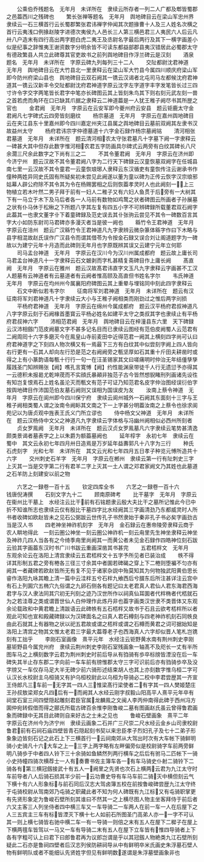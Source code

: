 <!-- { "loadSidebar": true } -->
　　公乘伯乔残题名　无年月　未详所在　隶续云所存者一列二人广都及郫皆蜀郡之邑葢西川之残碑也
　　繁长张禅等题名　无年月　舆地碑目云在梁山军忠州界隶续云一石三横首行云长蜀郡繁张君讳禅字仲闻其次题掾曹十人及三人姓名次横之首行云夷浅口例掾赵陵字进德次夷侯九人邑长三人第三横邑君三人夷民六人后云凡卅八户造末有四行高出两字题白虎二夷王及丞尉名字最后两行及其下一横字画差小似是纪事之辞惟夷王谢资数字分明余皆不可读东都益部郡县夷汉错居此必蜀郡太守有德政繁县人共立此碑尊其官吏故书之前列舆地碑目作浮兰碑云是汉刻
　　酒泉题名　无年月　未详所在　字原云碑九列每列三十二人
　　交阯都尉沈君神道　无年月　舆地碑目云在大竹县北一里隶释云在梁山军大竹县今属四川顺庆府梁山军即今防州府梁山县也　舆地碑目云双石阙其一镌云汉谒者北屯司马左都候沈府君神道其一镌云汉新丰令交阯都尉沈府君神道字原云沈字左字道字丰字发笔皆长过三四寸许令字交字两笔皆长君字中笔亦长碑图云其上皆刻朱鸟其下则右刻元武左刻一兽之首若虎而角环在口已缺其爪据之隶释云二神道葢是一人犹王稚子阙尽书其所歴之官也
　　金君阙　无年月　字原云在云安军即今夔州府云安县　题云钜鹿太守金君阙凡七字碑式云四旁皆刻磨纹
　　杨宗墓道　无年月　字原云在嘉州舆地碑目云在夹江县东十里嘉州即今四川嘉定州夹江县属之舆地碑目云墓前双阙其左隶书汉故益州太守
　　杨府君讳宗字仲德墓道十六字金石録作杨宗墓阙铭
　　清河相张君墓道　无年月　未详所在　题云清河相农太守张君墓凡十字墓下阙一字隶释云一碑甚大其中但存此数字惟河相农君五字防画具尔碑式云两旁有白纹其碑长八尺余濶三尺余此数字之下尚有三之二
　　不其令董君阙　无年月　字原云在济州即今济宁州　题云汉故不其令董君阙八字为二行天下碑録云汉童恢墓双阙字在任城县南七里一云汉故不其令童君一云童恢琅琊人隶释云东汉循吏有童恢传注云谢承书作僮种两姓异同史氏固有所疑矣初未尝见此阙遂以董为童以碑为正传云恢字汉宗琅邪姑幕人辟公府除不其令其为令在杨赐罢相之后则恢葢孝灵时人也此阙刻一上三物植立若木叶然二男子拜于前有一妇人二稚子又有六妇人鱼贯于后旁有一大树其下有一马立于木下及马后者各一人马前有数物如鸡鹜之状者碑图云所画者子孙展墓之状有仆马休于松楸之下所题八字其左复有四五小字不可辨碑録所载董君双石阙字此葢其一也隶文董字卝下着童碑録及范史误去其卝张驹云尝见不其令一碑数百言其字大小如防东尉司马君碑亦多漫灭者当是彼一阙也
　　緜竹令王君神道　无年月　字原云在涪州　题云广汉緜竹令王君神道凡九字隶辨云微杂篆体緜字作曰下木略与县字相混故赵氏误作广汉县令而谓其借苓为令按金石録又误合刘让阁道题字为一碑故以为建宁元年十月造而此碑则无年月也字原既辨其误又云建宁元年立何耶
　　司马孟台神道　无年月　字原云在汉川今为汉川州属成都府　题云故上庸长司马君孟台神道凡十一字隶释云石文皴剥而字札甚精复斋碑目作上庸长阙
　　髙直阙　无年月　字原云在雅州　题云汉故髙君讳直字文玉凡九字隶释云字画甚不工汉人题墓有云神道者有云墓道者有云阙者惟高颐及高直但书姓名字尔
　　韦氏神道　无年月　字原云在均州州今属襄阳府碑图云其上重晕与埋铭同中刻此四字隶释云
　　石文中断似若韦字尔
　　征南将军刘君神道　无年月　未详所在　题云有汉征南将军刘君神道凡十字隶续云大小与王稚子阙相类而刚劲过之惟后两字刓损
　　平杨府君神道　无年月　字原云在绵州今属成都府　题云汉平杨府君叔神道凡八字字原云刻于石阙椽首墨寳云平杨必姓名如建平太守之类叔其字也隶续止有平杨府君叔神六字
　　沛相范君阙　无年月　舆地碑目云在梓潼县东六里　天下碑録云汉沛相劔门范皮阙墓文字不甚多记名目而已隶续云图经有范伯皮阙蜀人云范君有二阙周囘十六字多磨灭今在鳯皇山寺前麦田中近得范君一阙其上横刻四字尚可认曰府君神道字之下刻四人物次横又有一焉最下三方有白纹其中似尝刻字阙上四人皆向右行更有一石其人却向左行恐是范之右阙阙旁之甎坚厚如石其重十斤田夫耕凿时或得之上有小篆韵语每甎十行行一句一在汪圣锡家其文曰嗟痛明时仲治无年结偅孳孳履践圣门知辨赐张【阙】噍孔言寛愽【阙】约性能渊泉带徒千人行无遗愆予亦得其一云德积未报曷尤乾坤荗而不实顔氏暴顚非独范子古今皆然想貎睹刑列画诸先设徃有知岂复恨焉石上姓名虽沦灭而甎文有范子可证乃知范君名皮字仲治图经误衍伯字按舆地碑目作沛国范伯友墓石阙则又误相为国误皮为友
　　汝南上蔡令神道　无年月　字原云在阆州即今四川保宁府　隶续云阆州城外一石阙其东面刻十三字与王稚子阙相类蜀人谓之汝南令阙眎其文南之下一上字甚分明葢汝南之上蔡令也徐求阆苑记以为唐贞观中旌表王氏义门所立谬也
　　侍中杨文父神道　无年月　未详所在　题云汉杨侍中文父之神道凡九字隶续云字体格与冯幽州阙相似必西州所刻者
　　贞女罗鳯阙　无年月　未详所在　题云汉贞女罗鳯墓凡六字隶续云笔势甚清逸颇类景谒者墓表字之上以朱爵为额葢墓阙也
　　延年椁字　永初七年　隶续云在蜀中　其文云永初七年四月卅日造焉是万岁延年益夀郭凡十八字为三行
　　种氏石虎刻字　光和七年　未详所在　其文云光和七年四月五日孝子种览元愽所造共十六字
　　交州刺史石羊字　无年月　字原云在郴州　隶续云第一行有阯刺史三字上灭其一当是交字第二行有君羊二字上灭其一土人谓之邓君家阙文乃其姓也此墓道之石羊防上刻建安以前之物

　　六艺之一録卷一百十五
　　钦定四库全书
　　六艺之一録卷一百十六　　　钱唐倪涛撰
　　石刻文字九十二
　　顾南原碑考
　　比干墓字　无年月　字原云在衞州比干墓上　水经注云比干前有石铭题隶云殷大夫比干之墓所记惟此今已中折不知谁所志也隶续云仅有殷比干墓四字比水经阙其三字画清劲乃东都威灵时人所书者收碑如欧赵皆未之见石公弼跋云世传孔子书然隶始于秦非孔子书必矣字画劲古当是汉人书
　　四老神坐神祚机刻字　无年月　金石録云在惠帝陵旁隶释云商于农人畊地得此　一刻云圏公神坐一刻云圏公神祚机一刻云甪里先生神坐隶释云神坐及神祚几四人当各有之今绮季甪里尚阙其一而黄公者未见金石録作四皓神位刻石跋云验其字画葢东汉时书广川书跋云重画深凿其书甚完
　　五君桮柈文　无年月　东观余论云在洛阳上清宫隶续云五君桮柈文十五字予所见者已装治成
　　帙不得详其形制五君之旁有棬各三径三寸余其中者圎若碑碣之穿上下二棬则堕褊不匀亦有阙其一者藏碑若欧赵皆所无有复不见于诸家杂説中殆莫知其为何物独武阳黄伯思长睿作洛阳九咏其瞻上清一篇中云洼柈五兮石柈九飨西后兮腏东后所注甚详注云宫中有石上列圎穴五椭穴九俗谓之九卵石侧各有题记曰太老君真人君仙人君东海君西海君字与汉人隶法同其穴初无刋刻之迹乃汉世所作以祠真仙耳圎者代柈椭者代桮就石为之若洼尊之类或谓晋世仙人白仲理作此炼丹非也葢字画类汉世隶不类晋体又东观余论载政和中黄君瞻上清跋语云此碑帙有五石桮柈又故书于石且云欲考桮柈所以者观此可知也宣和殿藏碑録以为汉碑面名之曰真人君石樽刻与四老神祚机刻石同帙良由此石就其上有器物之状以祀五君故或谓之桮柈或谓之石樽而黄君之词可据始知是洛阳上清宫之物其文惟太老君三字最大葢尊老子也西海真人六字却似晋人笔札岂镌刻有工拙乎
　　李刚石室画像　熹平元年　水经注云钜野黄水南有荆州刺史李刚墓钜野县今属兖州府　隶续云荆州刺史李刚石室残画象一轴髙不及咫长一丈有半所图车马之上横刻数字云君为荆州刺史时前后导从有驺骑有歩卒标牓皆湮没在后一车碑失其半止存东郡二字向前一车车前有牓惟郡太守三字可识前后亦有驺骑歩卒及没字牓又一车仅存马足大半无碑少前六骑形述结束胡人也其上亦刻数字惟乌桓二字可认汉长水校尉主乌桓骑又有护乌桓校尉此以乌桓为导骑必二校中李君尝歴其一齐宣王侍郎凡三车前一无字其一四人三惟梁髙行梁使者二有字其一四人樊姬楚庄王孙叔敖梁郑女凡四后有一而阙其人水经云刚字叔毅山阳高平人熹平元年卒有祠堂石室三间四壁隠起雕刻君臣官属龙麟鳯之文闽人李丙仲南得此碑于西州冯方圎仲宛转假借而得之郦氏所载古碑百余惟李刚鲁峻二墓有图画赵氏虽云曾得鲁君画象而碑録中无其目此碑则自来好古之士未之见也
　　鲁峻石壁画象　熹平二年　字原云在济州今为济宁州　隶续云画象二石并广三尺崇二尺水经云金乡山司隶校尉鲁君前有石祠石庙四壁皆青石隠起刻书契以来忠臣孝子烈妇孔子及七十二弟子形象象边皆刻石记之此石上下三横首行一云祠南郊从大驾出时次有大车帐下骑鲜明骑小史骑凡十六大车之上一三字上两字略有左畔偏旁似是校尉骑字车前两旁鲜明八骑歩于中者四人铃下三十余骑如鱼鳞然列两行横车之后后有驸马二匹帐下一骑小史持幢四骑次横荐士一人有奏曹书佐主簿车各一有车马骑史仆射二骑铃下二骑各有第三横冠劔接武十有五人一阙里之先贤也次石上横两云君为九江太守时车前导者八人后骑石损其半少前一云功曹史导有车马车前二骑灭中横但刻云气下横十有六人形象标与前石同后汉志大驾卤簿五校在前按鲁峻碑尝歴九江太守终于屯骑校尉从驾南郊乃屯骑之职藏此者不知为何人碑既有九江标又有屯骑职掌更有先贤形象定为鲁峻石壁所刻其谁曰不然其一之上横尽图人物主坐客拜侍于前后者六又主客三人列坐侍者四中横三车又一车导骑二一车两人在前一车一人在后屋下之人三五宾主三车有标皆湮灭下横十七人如前石所图圣门高弟人亦一一字不可认其一则上横七骑皆右驰中横二车一有一导骑一则倍之末有五人在屋下二穉子在屋上下横两氊车皆驾以一马又一车有导骑二末有五人在屋下立车皆有惟四导骑者上下各有字粗可认上曰君下曰郎鲁君再为议郎岂谓是乎以其冠劔人物絶类九江石壁所刻疑此二石亦是鲁祠四壁者后汉志列侯防耕祠导从中有鲜明卒米氏画史朱浮墓石壁人物有鲜明队或者不能细认先贤姓字但见有鲜明数遂谓是朱浮墓壁画象非也
